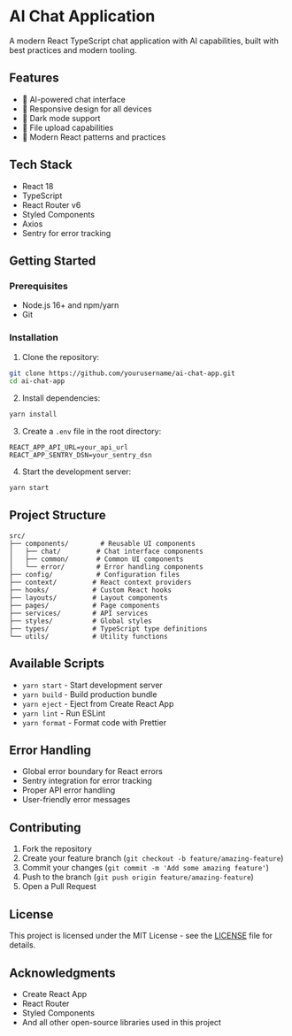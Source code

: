 # AI Chat Application

A modern React TypeScript chat application with AI capabilities, built with best practices and modern tooling.

## Features

- 🤖 AI-powered chat interface
- 📱 Responsive design for all devices
- 🌙 Dark mode support
- 📄 File upload capabilities
- 🚀 Modern React patterns and practices

## Tech Stack

- React 18
- TypeScript
- React Router v6
- Styled Components
- Axios
- Sentry for error tracking

## Getting Started

### Prerequisites

- Node.js 16+ and npm/yarn
- Git

### Installation

1. Clone the repository:
```bash
git clone https://github.com/yourusername/ai-chat-app.git
cd ai-chat-app
```

2. Install dependencies:
```bash
yarn install
```

3. Create a `.env` file in the root directory:
```env
REACT_APP_API_URL=your_api_url
REACT_APP_SENTRY_DSN=your_sentry_dsn
```

4. Start the development server:
```bash
yarn start
```

## Project Structure

```
src/
├── components/        # Reusable UI components
│   ├── chat/         # Chat interface components
│   ├── common/       # Common UI components
│   └── error/        # Error handling components
├── config/           # Configuration files
├── context/         # React context providers
├── hooks/           # Custom React hooks
├── layouts/         # Layout components
├── pages/           # Page components
├── services/        # API services
├── styles/          # Global styles
├── types/           # TypeScript type definitions
└── utils/           # Utility functions
```

## Available Scripts

- `yarn start` - Start development server
- `yarn build` - Build production bundle
- `yarn eject` - Eject from Create React App
- `yarn lint` - Run ESLint
- `yarn format` - Format code with Prettier

## Error Handling

- Global error boundary for React errors
- Sentry integration for error tracking
- Proper API error handling
- User-friendly error messages

## Contributing

1. Fork the repository
2. Create your feature branch (`git checkout -b feature/amazing-feature`)
3. Commit your changes (`git commit -m 'Add some amazing feature'`)
4. Push to the branch (`git push origin feature/amazing-feature`)
5. Open a Pull Request

## License

This project is licensed under the MIT License - see the [LICENSE](LICENSE) file for details.

## Acknowledgments

- Create React App
- React Router
- Styled Components
- And all other open-source libraries used in this project
